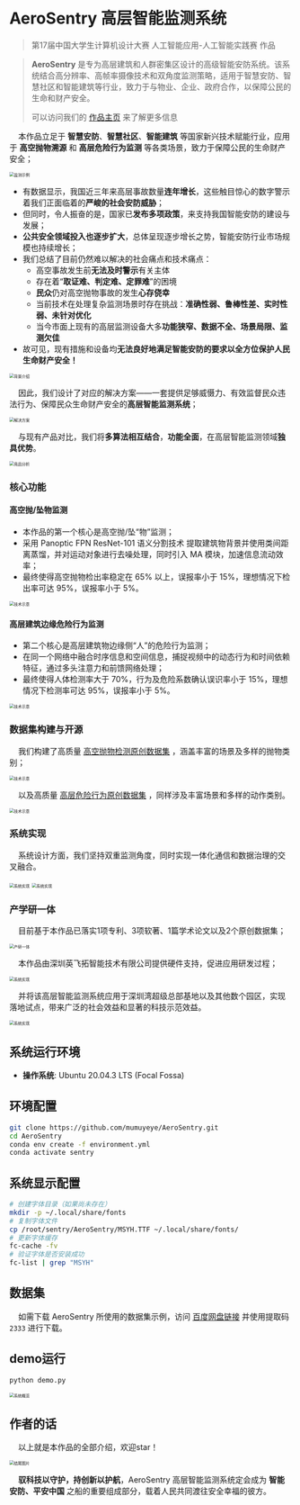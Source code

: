 # AeroSentry 高层智能监测系统

> 第17届中国大学生计算机设计大赛 人工智能应用-人工智能实践赛 作品

> **AeroSentry** 是专为高层建筑和人群密集区设计的高级智能安防系统。该系统结合高分辨率、高帧率摄像技术和双角度监测策略，适用于智慧安防、智慧社区和智能建筑等行业，致力于与物业、企业、政府合作，以保障公民的生命和财产安全。
>
> 可以访问我们的 [作品主页](https://mumuyeye.github.io/AeroSentry/README.html) 来了解更多信息

&nbsp;&nbsp;&nbsp;&nbsp;本作品立足于 **智慧安防**、**智慧社区**、**智能建筑** 等国家新兴技术赋能行业，应用于 **高空抛物溯源** 和 **高层危险行为监测** 等各类场景，致力于保障公民的生命财产安全；

<img src="image/README/1715679541656.png" alt="监测示例" style="zoom:50%;" />

- 有数据显示，我国近三年来高层事故数量**连年增长**，这些触目惊心的数字警示着我们正面临着的**严峻的社会安防威胁**；
- 但同时，令人振奋的是，国家已**发布多项政策**，来支持我国智能安防的建设与发展；
- **公共安全领域投入也逐步扩大**，总体呈现逐步增长之势，智能安防行业市场规模也持续增长；
- 我们总结了目前仍然难以解决的社会痛点和技术痛点：
  - 高空事故发生前**无法及时警示**有关主体
  - 存在着“**取证难、判定难、定罪难**”的困境
  - **民众**仍对高空抛物事故的发生**心存侥幸**
  - 当前技术在处理复杂监测场景时存在挑战：**准确性弱、鲁棒性差、实时性弱、未针对优化**
  - 当今市面上现有的高层监测设备大多**功能狭窄、数据不全、场景局限、监测欠佳**
- 故可见，现有措施和设备均**无法良好地满足智能安防的要求以全方位保护人民生命财产安全！**

<img src="image/README/背景_拼图.jpg" alt="背景介绍" style="zoom:50%;" />

&nbsp;&nbsp;&nbsp;&nbsp;因此，我们设计了对应的解决方案——一套提供足够威慑力、有效监督民众违法行为、保障民众生命财产安全的**高层智能监测系统**；

<img src="image/README/1715696975686.jpg" alt="解决方案" style="zoom:50%;" />

&nbsp;&nbsp;&nbsp;&nbsp;与现有产品对比，我们将**多算法相互结合**，**功能全面**，在高层智能监测领域**独具优势**。

<img src="image/README/1715697052594.jpg" alt="竞品分析" style="zoom:50%;" />

### 核心功能

#### 高空抛/坠物监测

- 本作品的第一个核心是高空抛/坠“物”监测；
- 采用 Panoptic FPN ResNet-101 语义分割技术 提取建筑物背景并使用类间距离蒸馏，并对运动对象进行去噪处理，同时引入 MA 模块，加速信息流动效率；
- 最终使得高空抛物检出率稳定在 65% 以上，误报率小于 15%，理想情况下检出率可达 95%，误报率小于 5%。

<img src="image/README/1715679635883.jpg" alt="技术示意" style="zoom:50%;" />

#### 高层建筑边缘危险行为监测

- 第二个核心是高层建筑物边缘侧“人”的危险行为监测；
- 在同一个网络中融合时序信息和空间信息，捕捉视频中的动态行为和时间依赖特征，通过多头注意力和前馈网络处理；
- 最终使得人体检测率大于 70%，行为及危险系数确认误识率小于 15%，理想情况下检测率可达 95%，误报率小于 5%。

<img src="image/README/1715679658779.jpg" alt="技术示意" style="zoom:50%;" />

### 数据集构建与开源

&nbsp;&nbsp;&nbsp;&nbsp;我们构建了高质量 [高空抛物检测原创数据集](https://pan.baidu.com/s/12ACPttrbEMglgN6v_PanEw?pwd=2333) ，涵盖丰富的场景及多样的抛物类别；

<img src="image/README/1715679712273.jpg" alt="技术示意" style="zoom:50%;" />

&nbsp;&nbsp;&nbsp;&nbsp;以及高质量 [高层危险行为原创数据集](https://pan.baidu.com/s/12ACPttrbEMglgN6v_PanEw?pwd=2333) ，同样涉及丰富场景和多样的动作类别。

<img src="image/README/1715679719404.jpg" alt="技术示意" style="zoom:50%;" />

### 系统实现

&nbsp;&nbsp;&nbsp;&nbsp;系统设计方面，我们坚持双重监测角度，同时实现一体化通信和数据治理的交叉融合。

<img src="image/README/1715679775194.jpg" alt="系统实现" style="zoom:50%;" />

<img src="image/README/1715699167031.jpg" alt="系统实现" style="zoom:50%;" />

### 产学研一体

&nbsp;&nbsp;&nbsp;&nbsp;目前基于本作品已落实1项专利、3项软著、1篇学术论文以及2个原创数据集；

<img src="image/README/1715697181278.png" alt="产研一体" style="zoom:50%;" />

&nbsp;&nbsp;&nbsp;&nbsp;本作品由深圳英飞拓智能技术有限公司提供硬件支持，促进应用研发过程；

<img src="image/README/1715679811207.jpg" alt="系统实现" style="zoom:50%;" />

&nbsp;&nbsp;&nbsp;&nbsp;并将该高层智能监测系统应用于深圳湾超级总部基地以及其他数个园区，实现落地试点，带来广泛的社会效益和显著的科技示范效益。

<img src="image/README/1715679817826.png" alt="系统实现" style="zoom:50%;" />

## 系统运行环境

- **操作系统**: Ubuntu 20.04.3 LTS (Focal Fossa)

## 环境配置

```bash
git clone https://github.com/mumuyeye/AeroSentry.git
cd AeroSentry
conda env create -f environment.yml
conda activate sentry
```

## 系统显示配置

```bash
# 创建字体目录（如果尚未存在）
mkdir -p ~/.local/share/fonts
# 复制字体文件
cp /root/sentry/AeroSentry/MSYH.TTF ~/.local/share/fonts/
# 更新字体缓存
fc-cache -fv
# 验证字体是否安装成功
fc-list | grep "MSYH"
```

## 数据集

&nbsp;&nbsp;&nbsp;&nbsp;如需下载 AeroSentry 所使用的数据集示例，访问 [百度网盘链接](https://pan.baidu.com/s/12ACPttrbEMglgN6v_PanEw?pwd=2333) 并使用提取码 `2333` 进行下载。

## demo运行

```bash
python demo.py
```

<img src="img/new_start.jpg" alt="系统概览" style="zoom:50%;" />


## 作者的话

&nbsp;&nbsp;&nbsp;&nbsp;以上就是本作品的全部介绍，欢迎star！

<img src="image/README/1715680450611.jpg" alt="结尾图片" style="zoom:50%;" />

&nbsp;&nbsp;&nbsp;&nbsp;**驭科技以守护，持创新以护航**，AeroSentry 高层智能监测系统定会成为 **智能安防、平安中国** 之船的重要组成部分，载着人民共同渡往安全幸福的彼方。
